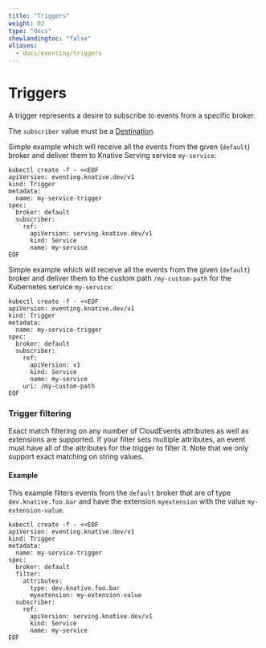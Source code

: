 ```yaml
---
title: "Triggers"
weight: 02
type: "docs"
showlandingtoc: "false"
aliases:
  - docs/eventing/triggers
---
```


# Triggers

A trigger represents a desire to subscribe to events from a specific broker.

The `subscriber` value must be a [Destination](https://pkg.go.dev/knative.dev/pkg/apis/duck/v1#Destination).

Simple example which will receive all the events from the given (`default`) broker and
deliver them to Knative Serving service `my-service`:

```shell
kubectl create -f - <<EOF
apiVersion: eventing.knative.dev/v1
kind: Trigger
metadata:
  name: my-service-trigger
spec:
  broker: default
  subscriber:
    ref:
      apiVersion: serving.knative.dev/v1
      kind: Service
      name: my-service
EOF
```

Simple example which will receive all the events from the given (`default`) broker and
deliver them to the custom path `/my-custom-path` for the Kubernetes service `my-service`:

```shell
kubectl create -f - <<EOF
apiVersion: eventing.knative.dev/v1
kind: Trigger
metadata:
  name: my-service-trigger
spec:
  broker: default
  subscriber:
    ref:
      apiVersion: v1
      kind: Service
      name: my-service
    uri: /my-custom-path
EOF
```

### Trigger filtering

Exact match filtering on any number of CloudEvents attributes as well as
extensions are supported. If your filter sets multiple attributes, an event must
have all of the attributes for the trigger to filter it. Note that we only
support exact matching on string values.

#### Example

This example filters events from the `default` broker that are of type
`dev.knative.foo.bar` and have the extension `myextension` with the value
`my-extension-value`.

```shell
kubectl create -f - <<EOF
apiVersion: eventing.knative.dev/v1
kind: Trigger
metadata:
  name: my-service-trigger
spec:
  broker: default
  filter:
    attributes:
      type: dev.knative.foo.bar
      myextension: my-extension-value
  subscriber:
    ref:
      apiVersion: serving.knative.dev/v1
      kind: Service
      name: my-service
EOF
```
